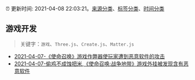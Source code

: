 :alarm_clock: 更新时间: 2021-04-08 22:03:21。[来源分类](../README.md)、[标签分类](../TAGS.md)、[时间分类](../TIMELINE.md)

## 游戏开发


> 关键字：`游戏`、`Three.js`、`Create.js`、`Matter.js`



- [2021-04-07-《使命召唤》游戏作弊器使玩家遭到恶意软件的攻击](https://sec.thief.one/article_content?a_id=0066bb3ea220663d07dfb304c03e2581) 
- [2021-04-07-偷鸡不成蚀把米,《使命召唤:战争地带》游戏外挂被发现含有恶意软件](https://sec.thief.one/article_content?a_id=72806cf89c024bfa83dbdd47ea107e76) 